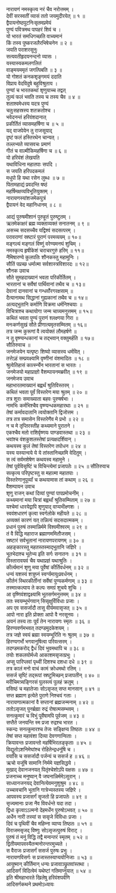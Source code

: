 नारायणं नमस्कृत्य नरं चैव नरोत्तमम् ।  
देवीं सरस्वतीं व्यासं ततो जयमुदीरयेत् ॥ १ ॥  
द्वैपायनोष्ठपुटनिःसृतमप्रमेयं  
     पुण्यं पवित्रमथ पापहरं शिवं च ।  
यो भारतं समधिगच्छति वाच्यमानं  
     किं तस्य पुष्करजलैरभिषेचनेन ॥ २ ॥  
जयति पराशरसूनुः  
     सत्यवतीहृदयनन्दनो व्यासः ।  
यस्यास्यकमलगलितं  
     वाङ्मयममृतं जगत्पिबति ॥ ३ ॥  
यो गोशतं कनकशृङ्गमयं ददाति  
     विप्राय वेदविदुषे बहुविश्रुताय ।  
पुण्यां च भारतकथां शृणुयाच्च तद्वत्  
     तुल्यं फलं भवति तस्य च तस्य चैव ॥ ४ ॥  
शताश्वमेधस्य यदत्र पुण्यं  
     चतुःसहस्रस्य शतक्रतोश्च ।  
भवेदनन्तं हरिवंशदानात्  
     प्रकीर्तितं व्यासमहर्षिणा च ॥ ५ ॥  
यद् वाजपेयेन तु राजसूयाद्  
     दृष्टं फलं हस्तिरथेन चान्यत् ।  
तल्लभ्यते व्यासवचः प्रमाणं  
     गीतं च वाल्मीकिमहर्षिणा च ॥ ६ ॥  
यो हरिवंशं लेखयति  
     यथाविधिना महातपाः सपदि ।  
स जयति हरिपदकमलं  
     मधुपो हि यथा रसेन लुब्धः ॥ ७ ॥  
पितामहाद्यं प्रवदन्ति षष्ठं  
     महर्षिमक्षय्यविभूतियुक्तम् ।  
नारायणस्यांशजमेकपुत्रं  
     द्वैपायनं वेद महानिधानम् ॥ ८ ॥  
  
आद्यं पुरुषमीशानं पुरुहूतं पुरुष्टुतम् ।  
ऋतमेकाक्षरं ब्रह्म व्यक्ताव्यक्तं सनातनम् ॥ ९ ॥  
असच्च सदसच्चैव यद्विश्वं सदसत्परम् ।  
परावराणां स्रष्टारं पुराणं परमव्ययम् ॥ १०॥  
मङ्गल्यं मङ्गलं विष्णुं वरेण्यमनघं शुचिम् ।  
नमस्कृत्य हृषीकेशं चराचरगुरुं हरिम् ॥ ११॥  
नैमिषारण्ये कुलपतिः शौनकस्तु महामुनिः ।  
सौतिं पप्रच्छ धर्मात्मा सर्वशास्त्रविशारदः ॥ १२॥  
शौनक उवाच  
सौते सुमहदाख्यानं भवता परिकीर्तितम् ।  
भारतानां च सर्वेषां पार्थिवानां तथैव च ॥ १३॥  
देवानां दानवानां च गन्धर्वोरगरक्षसाम् ॥  
दैत्यानामथ सिद्धानां गुह्यकानां तथैव च ॥ १४॥  
अत्यद्भुतानि कर्माणि विक्रमा धर्मनिश्चयाः ॥  
विचित्राश्च कथायोगा जन्म चाग्र्यमनुत्तमम् ॥ १५॥  
कथितं भवता पुण्यं पुराणं श्लक्ष्णया गिरा ॥  
मनःकर्णसुखं सौते प्रीणात्यमृतसम्मितम् ॥ १६॥  
तत्र जन्म कुरूणां वै त्वयोक्तं लौमहर्षणे ॥  
न तु वृष्ण्यन्धकानां च तद्भवान् वक्तुमर्हति ॥ १७॥  
सौतिरुवाच ॥  
जनमेजयेन यत्पृष्टः शिष्यो व्यासस्य धर्मवित् ।  
तत्तेऽहं सम्प्रवक्ष्यामि वृष्णीनां वंशमादितः ॥ १८ ॥  
श्रुत्वेतिहासं कार्त्स्न्येन भारतानां स भारतः ।  
जनमेजयो महाप्राज्ञो वैशम्पायनमब्रवीत् ॥ १९ ॥  
जनमेजय उवाच  
महाभारतमाख्यानं बह्वर्थं श्रुतिविस्तरम् ।  
कथितं भवता पूर्वं विस्तरेण मया श्रुतम् ॥ २० ॥  
तत्र शूराः समाख्याता बहवः पुरुषर्षभाः ।  
नामभिः कर्मभिश्चैव वृष्ण्यन्धकमहारथाः ॥ २१ ॥  
तेषां कर्मावदातानि त्वयोक्तानि द्विजोत्तम ।  
तत्र तत्र समासेन विस्तरेणैव मे प्रभो ॥ २२ ॥  
न च मे तृप्तिरस्तीह कथ्यमाने पुरातने ।  
एकश्चैव मतो राशिर्वृष्णयः पाण्डवास्तथा ॥ २३ ॥  
भवांश्च वंशकुशलस्तेषां प्रत्यक्षदर्शिवान् ।  
कथयस्व कुलं तेषां विस्तरेण तपोधन ॥ २४ ॥  
यस्य यस्यान्वये ये ये तांस्तानिच्छामि वेदितुम् ।  
स त्वं सर्वमशेषेण कथयस्व महामुने ।  
तेषां पूर्वविसृष्टिं च विचिन्त्येमां प्रजापतेः ॥ २५ ॥
सौतिरुवाच  
सत्कृत्य परिपृष्टस्तु स महात्मा महातपाः ।  
विस्तरेणानुपूर्व्यां च कथयामास तां कथाम् ॥ २६ ॥  
वैशम्पायन उवाच  
शृणु राजन् कथां दिव्यां पुण्यां पापप्रमोचनीम् ।  
कथ्यमानां मया चित्रां बह्वर्थां श्रुतिसम्मिताम् ॥ २७ ॥  
यश्चेमां धारयेद्वापि शृणुयाद् वाप्यभीक्ष्णशः ।  
स्ववंशधारणं कृत्वा स्वर्गलोके महीयते ॥ २८ ॥  
अव्यक्तं कारणं यत् तन्नित्यं सदसदात्मकम् ।  
प्रधानं पुरुषं तस्मान्निर्ममे विश्वमीश्वरम् ॥ २९ ॥  
तं वै विद्धि महाराज ब्रह्माणममितौजसम् ।  
स्रष्टारं सर्वभूतानां नारायणपरायणम् ॥ ३० ॥  
अहङ्कारस्तु महतस्तस्माद्भूतानि जज्ञिरे ।  
भूतभेदाश्च भूतेभ्य इति सर्गः सनातनः ॥ ३१ ॥  
विस्तारावयवं चैव यथाप्रज्ञं यथाश्रुतिः ।  
कीर्त्यमानं शृणु मया पूर्वेषां कीर्तिवर्धनम् ॥ ३२ ॥  
धन्यं यशस्यं शत्रुघ्नं स्वर्ग्यमायुःप्रवर्धनम् ।  
कीर्तनं स्थिरकीर्तीनां सर्वेषां पुण्यकर्मणाम् ॥ ३३ ॥  
तस्मात्कल्पाय ते कल्पः समग्रं शुचये शुचिः ।  
आ वृष्णिवंशाद्वक्ष्यामि भूतसर्गमनुत्तमम् ॥ ३४ ॥  
ततः स्वयम्भूर्भगवान् सिसृक्षुर्विविधाः प्रजाः ।  
अप एव ससर्जादौ तासु वीर्यमवासृजत् ॥ ३५ ॥  
आपो नारा इति प्रोक्ता आपो वै नरसूनवः ।  
अयनं तस्य ताः पूर्वं तेन नारायणः स्मृतः ॥ ३६ ॥  
हिरण्यवर्णमभवत् तदण्डमुदकेशयम् ।  
तत्र जज्ञे स्वयं ब्रह्मा स्वयम्भूरिति नः श्रुतम् ॥ ३७ ॥  
हिरण्यगर्भो भगवानुषित्वा परिवत्सरम् ।  
तदण्डमकरोद् द्वैधं दिवं भुवमथापि च ॥ ३८ ॥  
तयोः शकलयोर्मध्ये आकाशमसृजत्प्रभुः ।  
अप्सु पारिप्लवां पृथ्वीं दिशश्च दशधा दधे ॥ ३९ ॥  
तत्र कालं मनो वाचं कामं क्रोधमथो रतिम् ।  
ससर्ज सृष्टिं तद्‌रूपां स्रष्टुमिच्छन् प्रजापतीन् ॥ ४० ॥  
मरीचिमत्र्यङ्गिरसं पुलस्त्यं पुलहं क्रतुम् ।  
वसिष्ठं च महातेजाः सोऽसृजत् सप्त मानसान् ॥ ४१ ॥  
सप्त ब्रह्माण इत्येते पुराणे निश्चयं गताः ।  
नारायणात्मकानां वै सप्तानां ब्रह्मजन्मनाम् ॥ ४२ ॥  
ततोऽसृजत् पुनर्ब्रह्मा रुद्रं रोषात्मसम्भवम् ।  
सनत्कुमारं च विभुं पूर्वेषामपि पूर्वजम् ॥ ४३ ॥  
सप्तैते जनयन्ति स्म प्रजा रुद्रश्च भारत ।  
स्कन्दः सनत्कुमारश्च तेजः सङ्क्षिप्य तिष्ठतः ॥ ४४ ॥  
तेषां सप्त महावंशा दिव्या देवगणान्विताः ।  
क्रियावन्तः प्रजावन्तो महर्षिभिरलङ्कृताः ॥ ४५ ॥  
विद्युतोऽशनिमेघांश्च रोहितेन्द्रधनूंषि च ।  
वयांसि च ससर्जादौ पर्जन्यं च ससर्ज ह ॥ ४६ ॥  
ऋचो यजूंषि सामानि निर्ममे यज्ञसिद्धये ।  
मुखाद् देवानजनयत् पितृंश्चेशोऽपि वक्षसः ॥ ४७ ॥  
प्रजनाच्च मनुष्यान् वै जघनान्निर्ममेऽसुरान् ।  
साध्यानजनयद् देवानित्येवमनुशुश्रुम ॥ ४८ ॥  
उच्चावचानि भूतानि गात्रेभ्यस्तस्य जज्ञिरे ।  
आपवस्य प्रजासर्गं सृजतो हि प्रजापतेः ॥ ४९ ॥  
सृज्यमानाः प्रजा नैव विवर्धन्ते यदा तदा ।  
द्विधा कृत्वाऽऽत्मनो देहमर्धेन पुरुषोऽभवत् ॥ ५० ॥  
अर्धेन नारी तस्यां स ससृजे विविधाः प्रजाः ।  
दिवं च पृथिवीं चैव महिम्ना व्याप्य तिष्ठतः ॥ ५१ ॥  
विराजमसृजद् विष्णुः सोऽसृजत्पुरुषं विराट् ।  
पुरुषं तं मनुं विद्धि तद्वै मन्वन्तरं स्मृतम् ॥ ५२ ॥  
द्वितीयमापवस्यैतन्मनोरन्तरमुच्यते ।  
स वैराजः प्रजासर्गं ससर्ज पुरुषः प्रभुः ।  
नारायणविसर्गः स प्रजास्तस्याप्ययोनिजाः ॥ ५३ ॥  
आयुष्मान् कीर्तिमान् धन्यः प्रजावाञ्छ्रुतवांस्तथा ।  
आदिसर्गं विदित्वेमं यथेष्टां गतिमाप्नुयात् ॥ ५४ ॥  
इति श्रीमहाभारते खिलेषु हरिवंशपर्वणि  
आदिसर्गकथने प्रथमोऽध्यायः
